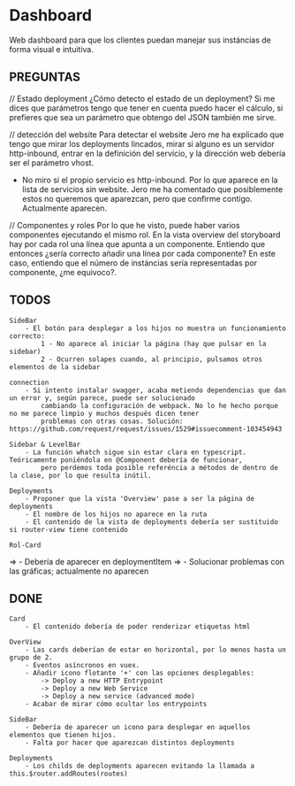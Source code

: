 # Dashboard
Web dashboard para que los clientes puedan manejar sus instáncias de forma visual e intuitiva.

PREGUNTAS
---------------------------------------------------------
// Estado deployment
¿Cómo detecto el estado de un deployment? Si me dices que parámetros tengo que tener en cuenta puedo hacer el cálculo, si prefieres que sea un parámetro que obtengo del JSON también me sirve.

// detección del website
Para detectar el website Jero me ha explicado que tengo que mirar los deployments lincados, mirar si alguno es un servidor
http-inbound, entrar en la definición del servício, y la dirección web debería ser el parámetro vhost.
* No miro si el propio servicio es http-inbound. Por lo que aparece en la lista de servicios sin website. Jero me ha comentado
que posiblemente estos no queremos que aparezcan, pero que confirme contigo. Actualmente aparecen.

// Componentes y roles
Por lo que he visto, puede haber varios componentes ejecutando el mismo rol. En la vista overview del storyboard hay por cada rol una línea que apunta a un componente. Entiendo que entonces ¿sería correcto añadir una línea por cada componente? En este caso, entiendo que el número de instáncias sería representadas por componente, ¿me equivoco?.





TODOS
---------------------------------------------------------
    SideBar
        - El botón para desplegar a los hijos no muestra un funcionamiento correcto:
            1 - No aparece al iniciar la página (hay que pulsar en la sidebar)
            2 - Ocurren solapes cuando, al principio, pulsamos otros elementos de la sidebar
    
    connection
        - Si intento instalar swagger, acaba metiendo dependencias que dan un error y, según parece, puede ser solucionado
            cambiando la configuración de webpack. No lo he hecho porque no me parece limpio y muchos después dicen tener
            problemas con otras cosas. Solución: https://github.com/request/request/issues/1529#issuecomment-103454943

    Sidebar & LevelBar
        - La función whatch sigue sin estar clara en typescript. Teóricamente poniéndola en @Component debería de funcionar,
            pero perdemos toda posible referéncia a métodos de dentro de la clase, por lo que resulta inútil.
    
    Deployments
        - Proponer que la vista 'Overview' pase a ser la página de deployments
        - El nombre de los hijos no aparece en la ruta
        - El contenido de la vista de deployments debería ser sustituido si router-view tiene contenido

    Rol-Card
=>        - Debería de aparecer en deploymentItem
=>        - Solucionar problemas con las gráficas; actualmente no aparecen

DONE
---------------------------------------------------------
    Card
        - El contenido debería de poder renderizar etiquetas html

    OverView
        - Las cards deberían de estar en horizontal, por lo menos hasta un grupo de 2.
        - Eventos asíncronos en vuex.
        - Añadir icono flotante '+' con las opciones desplegables:
            -> Deploy a new HTTP Entrypoint
            -> Deploy a new Web Service
            -> Deploy a new service (advanced mode)
        - Acabar de mirar cómo ocultar los entrypoints

    SideBar
        - Debería de aparecer un icono para desplegar en aquellos elementos que tienen hijos.
        - Falta por hacer que aparezcan distintos deployments

    Deployments
        - Los childs de deployments aparecen evitando la llamada a this.$router.addRoutes(routes)
